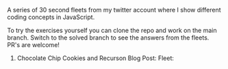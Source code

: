 A series of 30 second fleets from my twitter account where I show different coding concepts in JavaScript.

To try the exercises yourself you can clone the repo and work on the main branch. Switch to the solved branch to see the answers from the fleets. PR's are welcome!

1. Chocolate Chip Cookies and Recurson
Blog Post: 
Fleet: